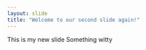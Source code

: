 ```yaml
---
layout: slide
title: "Welcome to our second slide again!"
---
```

This is my new slide
Something witty
